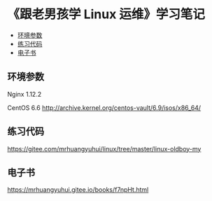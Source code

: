 <!-- omit in toc -->
# 《跟老男孩学 Linux 运维》学习笔记

- [环境参数](#%e7%8e%af%e5%a2%83%e5%8f%82%e6%95%b0)
- [练习代码](#%e7%bb%83%e4%b9%a0%e4%bb%a3%e7%a0%81)
- [电子书](#%e7%94%b5%e5%ad%90%e4%b9%a6)

## 环境参数

Nginx 1.12.2

CentOS 6.6 <http://archive.kernel.org/centos-vault/6.9/isos/x86_64/>

## 练习代码

<https://gitee.com/mrhuangyuhui/linux/tree/master/linux-oldboy-my>

## 电子书

<https://mrhuangyuhui.gitee.io/books/f7npHt.html>

